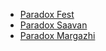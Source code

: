+ [Paradox Fest](https://iitmparadox.org/)
+ [Paradox Saavan](https://saavan.iitmparadox.org/)
+ [Paradox Margazhi](https://margazhi.iitmparadox.org/)
